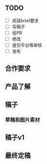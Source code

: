 ## TODO

- [ ] 阅读brief要求
- [ ] 写稿子
- [ ] 给PR
- [ ] 修改
- [ ] 提交平台等审核
- [ ] 发布

## 合作要求

## 产品了解

## 稿子

### 草稿和图片素材

## 稿子v1

## 最终定稿




